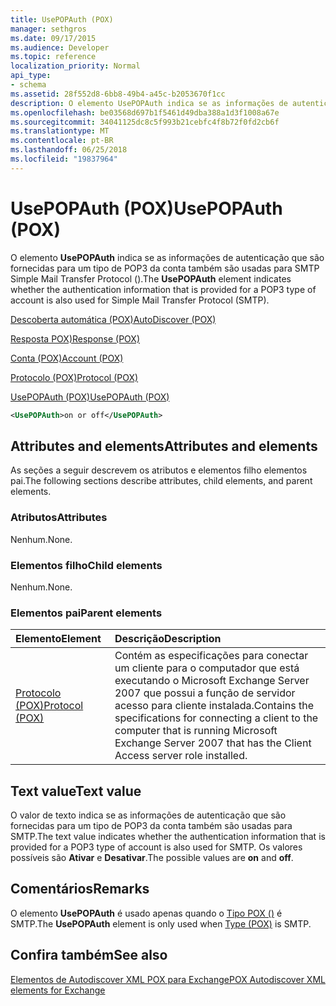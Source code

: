 ```yaml
---
title: UsePOPAuth (POX)
manager: sethgros
ms.date: 09/17/2015
ms.audience: Developer
ms.topic: reference
localization_priority: Normal
api_type:
- schema
ms.assetid: 28f552d8-6bb8-49b4-a45c-b2053670f1cc
description: O elemento UsePOPAuth indica se as informações de autenticação que são fornecidas para um tipo de POP3 da conta também são usadas para SMTP Simple Mail Transfer Protocol ().
ms.openlocfilehash: be03568d697b1f5461d49dba388a1d3f1008a67e
ms.sourcegitcommit: 34041125dc8c5f993b21cebfc4f8b72f0fd2cb6f
ms.translationtype: MT
ms.contentlocale: pt-BR
ms.lasthandoff: 06/25/2018
ms.locfileid: "19837964"
---
```

# <a name="usepopauth-pox"></a><span data-ttu-id="f0830-103">UsePOPAuth (POX)</span><span class="sxs-lookup"><span data-stu-id="f0830-103">UsePOPAuth (POX)</span></span>

<span data-ttu-id="f0830-104">O elemento **UsePOPAuth** indica se as informações de autenticação que são fornecidas para um tipo de POP3 da conta também são usadas para SMTP Simple Mail Transfer Protocol ().</span><span class="sxs-lookup"><span data-stu-id="f0830-104">The **UsePOPAuth** element indicates whether the authentication information that is provided for a POP3 type of account is also used for Simple Mail Transfer Protocol (SMTP).</span></span> 
  
[<span data-ttu-id="f0830-105">Descoberta automática (POX)</span><span class="sxs-lookup"><span data-stu-id="f0830-105">AutoDiscover (POX)</span></span>](autodiscover-pox.md)
  
[<span data-ttu-id="f0830-106">Resposta POX)</span><span class="sxs-lookup"><span data-stu-id="f0830-106">Response (POX)</span></span>](response-pox.md)
  
[<span data-ttu-id="f0830-107">Conta (POX)</span><span class="sxs-lookup"><span data-stu-id="f0830-107">Account (POX)</span></span>](account-pox.md)
  
[<span data-ttu-id="f0830-108">Protocolo (POX)</span><span class="sxs-lookup"><span data-stu-id="f0830-108">Protocol (POX)</span></span>](protocol-pox.md)
  
[<span data-ttu-id="f0830-109">UsePOPAuth (POX)</span><span class="sxs-lookup"><span data-stu-id="f0830-109">UsePOPAuth (POX)</span></span>](usepopauth-pox.md)
  
```xml
<UsePOPAuth>on or off</UsePOPAuth>
```

## <a name="attributes-and-elements"></a><span data-ttu-id="f0830-110">Attributes and elements</span><span class="sxs-lookup"><span data-stu-id="f0830-110">Attributes and elements</span></span>

<span data-ttu-id="f0830-111">As seções a seguir descrevem os atributos e elementos filho elementos pai.</span><span class="sxs-lookup"><span data-stu-id="f0830-111">The following sections describe attributes, child elements, and parent elements.</span></span>
  
### <a name="attributes"></a><span data-ttu-id="f0830-112">Atributos</span><span class="sxs-lookup"><span data-stu-id="f0830-112">Attributes</span></span>

<span data-ttu-id="f0830-113">Nenhum.</span><span class="sxs-lookup"><span data-stu-id="f0830-113">None.</span></span>
  
### <a name="child-elements"></a><span data-ttu-id="f0830-114">Elementos filho</span><span class="sxs-lookup"><span data-stu-id="f0830-114">Child elements</span></span>

<span data-ttu-id="f0830-115">Nenhum.</span><span class="sxs-lookup"><span data-stu-id="f0830-115">None.</span></span>
  
### <a name="parent-elements"></a><span data-ttu-id="f0830-116">Elementos pai</span><span class="sxs-lookup"><span data-stu-id="f0830-116">Parent elements</span></span>

|<span data-ttu-id="f0830-117">**Elemento**</span><span class="sxs-lookup"><span data-stu-id="f0830-117">**Element**</span></span>|<span data-ttu-id="f0830-118">**Descrição**</span><span class="sxs-lookup"><span data-stu-id="f0830-118">**Description**</span></span>|
|:-----|:-----|
|[<span data-ttu-id="f0830-119">Protocolo (POX)</span><span class="sxs-lookup"><span data-stu-id="f0830-119">Protocol (POX)</span></span>](protocol-pox.md) <br/> |<span data-ttu-id="f0830-120">Contém as especificações para conectar um cliente para o computador que está executando o Microsoft Exchange Server 2007 que possui a função de servidor acesso para cliente instalada.</span><span class="sxs-lookup"><span data-stu-id="f0830-120">Contains the specifications for connecting a client to the computer that is running Microsoft Exchange Server 2007 that has the Client Access server role installed.</span></span>  <br/> |
   
## <a name="text-value"></a><span data-ttu-id="f0830-121">Text value</span><span class="sxs-lookup"><span data-stu-id="f0830-121">Text value</span></span>

<span data-ttu-id="f0830-122">O valor de texto indica se as informações de autenticação que são fornecidas para um tipo de POP3 da conta também são usadas para SMTP.</span><span class="sxs-lookup"><span data-stu-id="f0830-122">The text value indicates whether the authentication information that is provided for a POP3 type of account is also used for SMTP.</span></span> <span data-ttu-id="f0830-123">Os valores possíveis são **Ativar** e **Desativar**.</span><span class="sxs-lookup"><span data-stu-id="f0830-123">The possible values are **on** and **off**.</span></span>
  
## <a name="remarks"></a><span data-ttu-id="f0830-124">Comentários</span><span class="sxs-lookup"><span data-stu-id="f0830-124">Remarks</span></span>

<span data-ttu-id="f0830-125">O elemento **UsePOPAuth** é usado apenas quando o [Tipo POX ()](type-pox.md) é SMTP.</span><span class="sxs-lookup"><span data-stu-id="f0830-125">The **UsePOPAuth** element is only used when [Type (POX)](type-pox.md) is SMTP.</span></span> 
  
## <a name="see-also"></a><span data-ttu-id="f0830-126">Confira também</span><span class="sxs-lookup"><span data-stu-id="f0830-126">See also</span></span>



[<span data-ttu-id="f0830-127">Elementos de Autodiscover XML POX para Exchange</span><span class="sxs-lookup"><span data-stu-id="f0830-127">POX Autodiscover XML elements for Exchange</span></span>](pox-autodiscover-xml-elements-for-exchange.md)


